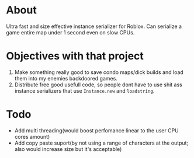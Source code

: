 # About
Ultra fast and size effective instance serializer for Roblox.
Can serialize a game entire map under 1 second even on slow CPUs.

# Objectives with that project
1. Make something really good to save condo maps/dick builds and load them into my enemies backdoored games.
2. Distribute free good usefull code, so people dont have to use shit ass instance serializers that use `Instance.new` and `loadstring`.

# Todo
* Add multi threading(would boost perfomance linear to the user CPU cores amount)
* Add copy paste suport(by not using a range of characters at the output; also would increase size but it's acceptable)